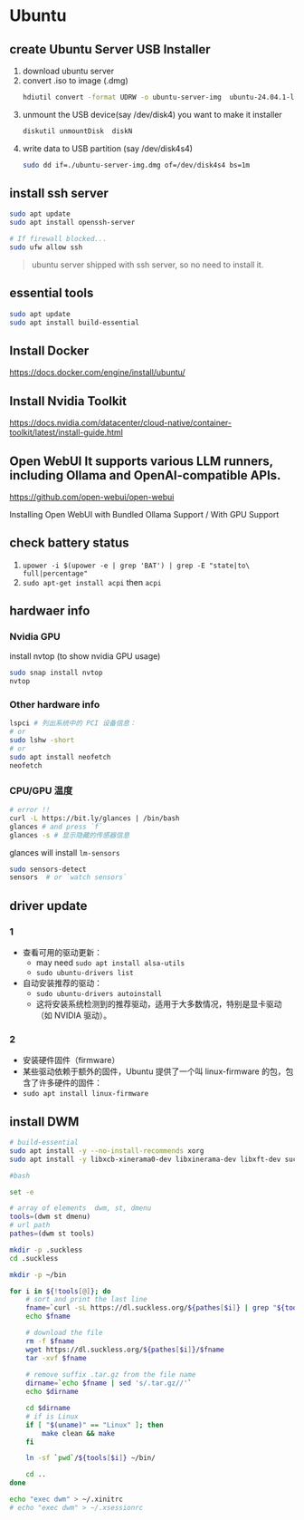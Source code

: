 
# Ubuntu

## create Ubuntu Server USB Installer

1. download ubuntu server
2. convert .iso to image (.dmg)
    ```bash
	hdiutil convert -format UDRW -o ubuntu-server-img  ubuntu-24.04.1-live-server-amd64.iso
    ```
3. unmount the USB device(say /dev/disk4) you want to make it installer
    ```bash
	diskutil unmountDisk  diskN
    ```
4. write data to USB partition (say /dev/disk4s4)
    ```bash
	sudo dd if=./ubuntu-server-img.dmg of=/dev/disk4s4 bs=1m
    ```

## install ssh server

```bash
sudo apt update
sudo apt install openssh-server

# If firewall blocked...
sudo ufw allow ssh
```

> ubuntu server shipped with ssh server, so no need to install it.

## essential tools

```bash
sudo apt update
sudo apt install build-essential
```


## Install Docker

https://docs.docker.com/engine/install/ubuntu/

## Install Nvidia Toolkit

https://docs.nvidia.com/datacenter/cloud-native/container-toolkit/latest/install-guide.html


## Open WebUI It supports various LLM runners, including Ollama and OpenAI-compatible APIs.  

https://github.com/open-webui/open-webui

Installing Open WebUI with Bundled Ollama Support  / With GPU Support


## check battery status

1. `upower -i $(upower -e | grep 'BAT') | grep -E "state|to\ full|percentage"`
2. `sudo apt-get install acpi` then `acpi`


## hardwaer info

### Nvidia GPU

install nvtop  (to show nvidia GPU usage)

```bash
sudo snap install nvtop
nvtop
```

### Other hardware info

```bash
lspci # 列出系统中的 PCI 设备信息：
# or
sudo lshw -short
# or 
sudo apt install neofetch
neofetch
```

### CPU/GPU 温度

```bash
# error !!
curl -L https://bit.ly/glances | /bin/bash
glances # and press `f`
glances -s # 显示隐藏的传感器信息
```

glances will install `lm-sensors`

```bash
sudo sensors-detect
sensors  # or `watch sensors`
```



## driver update

### 1

- 查看可用的驱动更新：
    - may need `sudo apt install alsa-utils`
    - `sudo ubuntu-drivers list`
- 自动安装推荐的驱动：
    - `sudo ubuntu-drivers autoinstall`
    - 这将安装系统检测到的推荐驱动，适用于大多数情况，特别是显卡驱动（如 NVIDIA 驱动）。

### 2

- 安装硬件固件（firmware）
- 某些驱动依赖于额外的固件，Ubuntu 提供了一个叫 linux-firmware 的包，包含了许多硬件的固件：
- `sudo apt install linux-firmware`


## install DWM

```bash
# build-essential
sudo apt install -y --no-install-recommends xorg
sudo apt install -y libxcb-xinerama0-dev libxinerama-dev libxft-dev suckless-tools mesa-utils network-manager feh wget cu
```


```bash
#bash

set -e

# array of elements  dwm, st, dmenu
tools=(dwm st dmenu)
# url path
pathes=(dwm st tools)

mkdir -p .suckless
cd .suckless

mkdir -p ~/bin

for i in ${!tools[@]}; do
    # sort and print the last line
    fname=`curl -sL https://dl.suckless.org/${pathes[$i]} | grep "${tools[$i]}-" | sort | tail -n 1 | cut -d '"' -f 2` 
    echo $fname

    # download the file
    rm -f $fname
    wget https://dl.suckless.org/${pathes[$i]}/$fname
    tar -xvf $fname
    
    # remove suffix .tar.gz from the file name
    dirname=`echo $fname | sed 's/.tar.gz//'`
    echo $dirname

    cd $dirname
    # if is Linux
    if [ "$(uname)" == "Linux" ]; then
        make clean && make
    fi

    ln -sf `pwd`/${tools[$i]} ~/bin/

    cd ..
done

echo "exec dwm" > ~/.xinitrc
# echo "exec dwm" > ~/.xsessionrc

```
